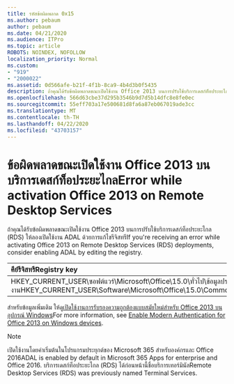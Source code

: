 ```yaml
---
title: รหัสข้อผิดพลาด 0x15
ms.author: pebaum
author: pebaum
ms.date: 04/21/2020
ms.audience: ITPro
ms.topic: article
ROBOTS: NOINDEX, NOFOLLOW
localization_priority: Normal
ms.custom:
- "919"
- "2000022"
ms.assetid: 0d566afe-b21f-4f1b-8ca9-4b4d3b0f5435
description: ถ้าคุณได้รับข้อผิดพลาดขณะเปิดใช้งาน Office 2013 บนการปรับใช้บริการเดสก์ท็อประยะไกล (RDS) ให้ลองเปิดใช้งาน ADAL ด้วยการแก้ไขรีจิสทรี
ms.openlocfilehash: 566d63cbe37d295b3546b9d7d5b14dfc8e8fe0ec
ms.sourcegitcommit: 55eff703a17e500681d8fa6a87eb067019ade3cc
ms.translationtype: MT
ms.contentlocale: th-TH
ms.lasthandoff: 04/22/2020
ms.locfileid: "43703157"
---
```

# <a name="error-while-activation-office-2013-on-remote-desktop-services"></a><span data-ttu-id="24d84-103">ข้อผิดพลาดขณะเปิดใช้งาน Office 2013 บนบริการเดสก์ท็อประยะไกล</span><span class="sxs-lookup"><span data-stu-id="24d84-103">Error while activation Office 2013 on Remote Desktop Services</span></span>

<span data-ttu-id="24d84-104">ถ้าคุณได้รับข้อผิดพลาดขณะเปิดใช้งาน Office 2013 บนการปรับใช้บริการเดสก์ท็อประยะไกล (RDS) ให้ลองเปิดใช้งาน ADAL ด้วยการแก้ไขรีจิสทรี</span><span class="sxs-lookup"><span data-stu-id="24d84-104">If you're receiving an error while activating Office 2013 on Remote Desktop Services (RDS) deployments, consider enabling ADAL by editing the registry.</span></span>
  
|<span data-ttu-id="24d84-105">**คีย์รีจิสทรี**</span><span class="sxs-lookup"><span data-stu-id="24d84-105">**Registry key**</span></span>|<span data-ttu-id="24d84-106">**ชนิด**</span><span class="sxs-lookup"><span data-stu-id="24d84-106">**Type**</span></span>|<span data-ttu-id="24d84-107">**ค่า**</span><span class="sxs-lookup"><span data-stu-id="24d84-107">**Value**</span></span>|
|:-----|:-----|:-----|
|<span data-ttu-id="24d84-108">HKEY_CURRENT_USER\ซอฟต์แวร์\Microsoft\Office\15.0\ทั่วไป\ข้อมูลประจําตัว\เปิดใช้งาน</span><span class="sxs-lookup"><span data-stu-id="24d84-108">HKEY_CURRENT_USER\Software\Microsoft\Office\15.0\Common\Identity\EnableADAL</span></span>  <br/> |<span data-ttu-id="24d84-109">Reg_dword</span><span class="sxs-lookup"><span data-stu-id="24d84-109">REG_DWORD</span></span>  <br/> |<span data-ttu-id="24d84-110">1</span><span class="sxs-lookup"><span data-stu-id="24d84-110">1</span></span>  <br/> |

<span data-ttu-id="24d84-111">สําหรับข้อมูลเพิ่มเติม ให้ดู[เปิดใช้งานการรับรองความถูกต้องแบบสมัยใหม่สําหรับ Office 2013 บนอุปกรณ์ Windows](https://docs.microsoft.com/office365/admin/security-and-compliance/enable-modern-authentication)</span><span class="sxs-lookup"><span data-stu-id="24d84-111">For more information, see [Enable Modern Authentication for Office 2013 on Windows devices](https://docs.microsoft.com/office365/admin/security-and-compliance/enable-modern-authentication).</span></span>
  
> [!NOTE]
>  <span data-ttu-id="24d84-112">เปิดใช้งานโดยค่าเริ่มต้นในโปรแกรมประยุกต์ของ Microsoft 365 สําหรับองค์กรและ Office 2016</span><span class="sxs-lookup"><span data-stu-id="24d84-112">ADAL is enabled by default in Microsoft 365 Apps for enterprise and Office 2016.</span></span> <span data-ttu-id="24d84-113">บริการเดสก์ท็อประยะไกล (RDS) ได้ก่อนหน้านี้ชื่อบริการเทอร์มินัล</span><span class="sxs-lookup"><span data-stu-id="24d84-113">Remote Desktop Services (RDS) was previously named Terminal Services.</span></span>
  